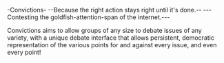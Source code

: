 -Convictions-
--Because the right action stays right until it's done.--
---Contesting the goldfish-attention-span of the internet.---

Convictions aims to allow groups of any size to debate issues of any variety, with a unique debate interface that allows persistent, democratic representation of the various points for and against every issue, and even every point!

